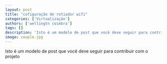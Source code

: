 ```yaml
---
layout: post
title: "cofiguração de rotiador wifi"
categories: ['Virtualização']
authors: ['wellingtn coimbra'] 
tags: []
description: 'Isto é um modelo de post que você deve seguir para contribuir com o projeto'
image: couple.jpg
---
```


Isto é um modelo de post que você deve seguir para contribuir com o projeto
